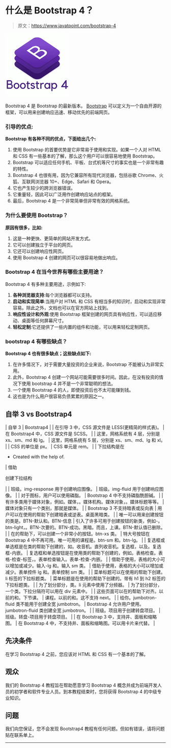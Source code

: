# 什么是 Bootstrap 4？

> 原文：<https://www.javatpoint.com/bootstrap-4>

![What is Bootstrap 4](img/2dc6fff256fdb85014455747c7bfb13d.png)

Bootstrap 4 是 Bootstrap 的最新版本。 [Bootstrap](https://www.javatpoint.com/bootstrap-tutorial) 可以定义为一个自由开源的框架，可以用来创建响应迅速、移动优先的前端网页。

### 引导的优点:

**Bootstrap 有各种不同的优点，下面给出几个:**

1.  使用 Bootstrap 的首要优势是它非常易于使用和实现。如果一个人对 HTML 和 CSS 有一些基本的了解，那么这个用户可以很容易地使用 Bootstrap。
2.  Bootstrap 可以适应任何手机、平板、台式机等尺寸的事实也是一个非常有趣的特性。
3.  Bootstrap 4 也很有用，因为它兼容所有现代浏览器，包括谷歌 Chrome、火狐、互联网浏览器 10+、Edge、Safari 和 Opera。
4.  它也产生较少的跨浏览器错误。
5.  它重量轻，因此可以广泛用作创建响应站点的框架。
6.  最后，Bootstrap 4 是一个非常简单但非常有效的网格系统。

### 为什么要使用 Bootstrap？

**原因有很多，比如:**

1.  这是一种更快、更简单的网站开发方式。
2.  它可以创建独立于平台的网页。
3.  它还可以创建响应性网页。
4.  使用 Bootstrap 4 创建的网页可以很容易地做出响应。

### Bootstrap 4 在当今世界有哪些主要用途？

Bootstrap 4 有多种主要用途，示例如下:

1.  **各种浏览器支持**:每个浏览器都可以支持。
2.  **启动和实现简单**:当用户对 HTML 和 CSS 有相当多的知识时，启动和实现非常容易。除此之外，文档也可以在官方网站上找到。
3.  **响应性设计和外观**:使用 Bootstrap 框架创建的网页具有响应性，可以适应移动、桌面等任何屏幕尺寸。
4.  **轻松定制**:它还提供了一些内置的组件和功能，可以用来轻松定制网页。

### bootstrap 4 有哪些缺点？

**Bootstrap 4 也有很多缺点；这些缺点如下:**

1.  在许多情况下，对于需要大量投资的企业来说，Bootstrap 不能被认为非常实用。
2.  此外，Bootstrap 4 创建一个网站可能需要很多时间。因此，在没有投资的情况下使用 bootstrap 4 并不是一个非常聪明的想法。
3.  一个使用 Bootstrap 4 的人，即使投资后也不太可能赚到钱。
4.  这也是为什么用户很容易负债累累的原因之一。

## 自举 3 vs Bootstrap4

| 自举 3 | Bootstrap4 |
| 在引导 3 中，CSS 源文件是 LESS(更精简的样式表)。 | 在 Bootstrap4 中，CSS 源文件是 SCSS。 |
| 这里，网格系统有 4 层，分别是 xs、sm、md 和 lg。 | 这里，网格系统有 5 层，分别是 xs、sm、md、lg 和 xl。 |
| CSS 的单位是 px。 | CSS 单元是 rem。 |
| 下拉结构是在

*   Created with the help of.

 | 借助

创建下拉结构

 |
| 班级。img-response 用于创建响应图像。 | 班级。img-fluid 用于创建响应图像。 |
| 对于图标，用户可以使用磷脂。 | Bootstrap 4 中不支持磷脂酰胆碱。 |
| 有许多类用于媒体对象，例如。媒体，。媒体机构。媒体对象，。媒体标题等等。 | 媒体对象只有一个类别，那就是媒体。 |
| Bootstrap 3 不支持暗表或反向表 | 用户可以在使用的帮助下创建暗表或逆表。桌面黑暗类。 |
| 唯一可以用来创建按钮的类是。BTN-默认和。BTN-信息 | 引入了许多可用于创建按钮的新类，例如-。btn-light，。BTN-次要的。BTN-成功。黑暗。而且，上课。BTN-默认值已删除。 |
| 在的帮助下，可以创建一个非常小的按钮。btn-xs 类。 | 特大号按钮在 Bootstrap 4 中不再可用。唯一可用的课程是。btn-sm 和。btn-lg。 |
| 复选框或单选框是在类的帮助下创建的，如。收音机。直列收音机。复选框，以及。复选框-内嵌。 | 复选框和单选按钮是在使用类的帮助下创建的，例如。表格检查。表格-检查-标签，。表单检查输入。表单-检查-内嵌。 |
| 借助于使用，表格的大小可以增加或减少。输入-lg 和。输入 sm 类。 | 借助于使用，表格的大小可以增加或减少。表单控件 lg 和。表单控制 sm 类。 |
| 菜单标题可以在使用的帮助下创建。li 标签的下拉标题类。 | 菜单标题是在使用的帮助下创建的。带有 h1 到 h2 标签的下拉标题类。 |
| 为了划分部分，类。li 元素中使用了分频器。 | 为了划分部分，一个类。下拉分隔符可以用在 div 元素中。 |
| 这些页面可以在的帮助下对齐。以前的和。下节课。 | 课程。以前的和。这不支持 next。 |
| 给你。jumbotron-fluid 类不能用于创建全宽 jumbotron。 | Bootstrap 4 允许用户使用。jumbotron-fluid 类创建全宽 jumbotron。 |
| 班级。项目用于创建转盘项目。 | 班级。转盘-项目用于转盘项目。 |
| 在 Bootstrap 3 中，支持井、面板和缩略图。 | 在 Bootstrap 4 中，不支持井、面板和缩略图。可以用卡片来代替。 |

## 先决条件

在学习 Bootstrap 4 之前，您应该对 HTML 和 CSS 有一个基本的了解。

## 观众

我们的 Bootstrap 4 教程旨在帮助愿意学习 Bootstrap 4 概念并成为前端开发人员的初学者和软件专业人员。到本教程结束时，您将获得 Bootstrap 4 的中级专业知识。

## 问题

我们向您保证，您不会发现 Bootstrap4 教程有任何问题。但如有错误，请将问题贴在联系单上。

* * *